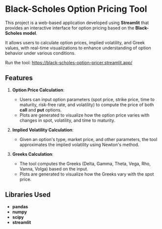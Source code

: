 # Black-Scholes Option Pricing Tool

This project is a web-based application developed using **Streamlit** that provides an interactive interface for option pricing based on the **Black-Scholes model**.  

It allows users to calculate option prices, implied volatility, and Greek values, with real-time visualizations to enhance understanding of option behavior under various conditions.

Run the tool: https://black-scholes-option-pricer.streamlit.app/

## Features

1. **Option Price Calculation**: 
   - Users can input option parameters (spot price, strike price, time to maturity, risk-free rate, and volatility) to compute the price of both **call** and **put** options.
   - Plots are generated to visualize how the option price varies with changes in spot, volatility, and time to maturity.

2. **Implied Volatility Calculation**: 
   - Given an option's type, market price, and other parameters, the tool approximates the implied volatility using Newton's method.
   
3. **Greeks Calculation**: 
   - The tool computes the Greeks (Delta, Gamma, Theta, Vega, Rho, Vanna, Volga) based on the input.
   - Plots are generated to visualize how the Greeks vary with the spot price.

## Libraries Used

- **pandas**
- **numpy**
- **scipy**
- **streamlit**
